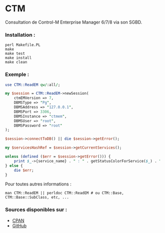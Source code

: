 CTM
===

Consultation de Control-M Enterprise Manager 6/7/8 via son SGBD.

### Installation :

``` shell
perl Makefile.PL
make
make test
make install
make clean
```
    
### Exemple :

``` perl
use CTM::ReadEM qw/:all/;

my $session = CTM::ReadEM->newSession(
    ctmEMVersion => 7,
    DBMSType => "Pg",
    DBMSAddress => "127.0.0.1",
    DBMSPort => 3306,
    DBMSInstance => "ctmem",
    DBMSUser => "root",
    DBMSPassword => "root"
);

$session->connectToDB() || die $session->getError();

my $servicesHashRef = $session->getCurrentServices();

unless (defined ($err = $session->getError())) {
    print $_->{service_name} . " : " . getStatusColorForService($_) . "\n" for (values %{$servicesHashRef});
} else {
    die $err;
}
```
    
Pour toutes autres informations :

``` shell
man CTM::ReadEM || perldoc CTM::ReadEM # ou CTM::Base, CTM::Base::SubClass, etc, ...
```

### Sources disponibles sur :

- [CPAN](http://search.cpan.org/dist/CTM)
- [GitHub](http://github.com/le-garff-yoann/CTM)
